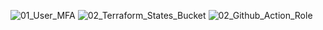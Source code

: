 ![01_User_MFA](https://github.com/user-attachments/assets/e123704d-210d-4563-bdb6-d80c8053d288)
![02_Terraform_States_Bucket](https://github.com/user-attachments/assets/0c244f6e-807f-4865-bc7a-0941a31b4323)
![02_Github_Action_Role](https://github.com/user-attachments/assets/0e34c7dd-abb5-4e74-a9d9-67bd10917ade)

